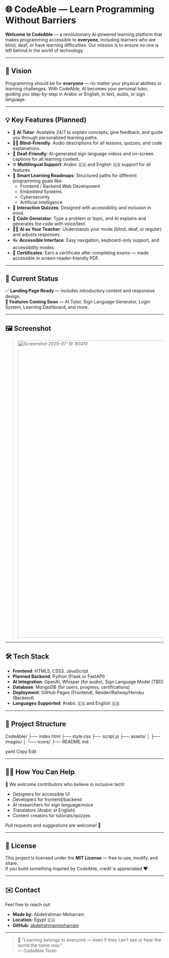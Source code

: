 # 🌐 CodeAble — Learn Programming Without Barriers

**Welcome to CodeAble** — a revolutionary AI-powered learning platform that makes programming accessible to **everyone**, including learners who are blind, deaf, or have learning difficulties. Our mission is to ensure *no one* is left behind in the world of technology.

---

## 🎯 Vision

Programming should be for **everyone** — no matter your physical abilities or learning challenges. With CodeAble, AI becomes your personal tutor, guiding you step-by-step in Arabic or English, in text, audio, or sign language.

---

## 💡 Key Features (Planned)

- 🧠 **AI Tutor**: Available 24/7 to explain concepts, give feedback, and guide you through personalized learning paths.
- 🧑‍🦯 **Blind-Friendly**: Audio descriptions for all lessons, quizzes, and code explanations.
- 🧏 **Deaf-Friendly**: AI-generated sign language videos and on-screen captions for all learning content.
- 🌐 **Multilingual Support**: Arabic 🇪🇬 and English 🇬🇧 support for all features.
- 🧭 **Smart Learning Roadmaps**: Structured paths for different programming goals like:
  - Frontend / Backend Web Development
  - Embedded Systems
  - Cybersecurity
  - Artificial Intelligence
- 🧪 **Interactive Quizzes**: Designed with accessibility and inclusion in mind.
- 💬 **Code Generator**: Type a problem or topic, and AI explains and generates the code with voice/text.
- 🧑‍🏫 **AI as Your Teacher**: Understands your mode (blind, deaf, or regular) and adjusts responses.
- 👓 **Accessible Interface**: Easy navigation, keyboard-only support, and accessibility modes.
- 📄 **Certificates**: Earn a certificate after completing exams — made accessible in screen-reader-friendly PDF.

---

## 🧪 Current Status

✅ **Landing Page Ready** — includes introductory content and responsive design.  
🚧 **Features Coming Soon** — AI Tutor, Sign Language Generator, Login System, Learning Dashboard, and more.

---

## 🖼️ Screenshot

> *<img width="1860" height="942" alt="Screenshot 2025-07-19 161410" src="https://github.com/user-attachments/assets/8499cf05-c9ce-4e7a-a085-49c11085a7f6" />*

---

## 🛠️ Tech Stack

- **Frontend**: HTML5, CSS3, JavaScript
- **Planned Backend**: Python (Flask or FastAPI)
- **AI Integration**: OpenAI, Whisper (for audio), Sign Language Model (TBD)
- **Database**: MongoDB (for users, progress, certifications)
- **Deployment**: GitHub Pages (Frontend), Render/Railway/Heroku (Backend)
- **Languages Supported**: Arabic 🇪🇬 and English 🇬🇧

---

## 📁 Project Structure

CodeAble/
├── index.html
├── style.css
├── script.js
├── assets/
│ ├── images/
│ └── icons/
├── README.md

yaml
Copy
Edit

---

## 🧑‍💻 How You Can Help

🌟 We welcome contributors who believe in inclusive tech!

- Designers for accessible UI
- Developers for frontend/backend
- AI researchers for sign language/voice
- Translators (Arabic ⇄ English)
- Content creators for tutorials/quizzes

Pull requests and suggestions are welcome! 🙌

---

## 🧾 License

This project is licensed under the **MIT License** — free to use, modify, and share.  
If you build something inspired by CodeAble, credit is appreciated ❤️

---

## ✉️ Contact

Feel free to reach out:

- **Made by:** Abdelrahman Moharram
- **Location:** Egypt 🇪🇬
- **GitHub:** [abdelrahmanmoharram](https://github.com/abdelrahmanmoharram)

---

> 🧠 "Learning belongs to everyone — even if they can’t see or hear the world the same way."  
> — *CodeAble Team*
